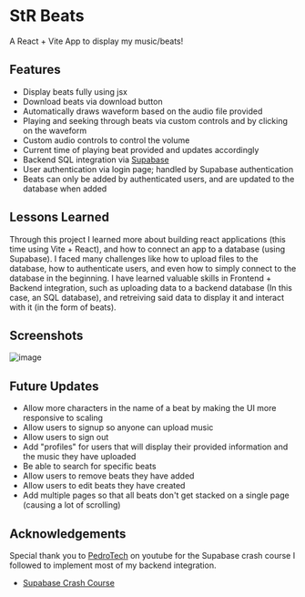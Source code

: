 # StR Beats

A React + Vite App to display my music/beats!

## Features

- Display beats fully using jsx
- Download beats via download button
- Automatically draws waveform based on the audio file provided
- Playing and seeking through beats via custom controls and by clicking on the waveform
- Custom audio controls to control the volume
- Current time of playing beat provided and updates accordingly
- Backend SQL integration via [Supabase](https://supabase.com/)
- User authentication via login page; handled by Supabase authentication
- Beats can only be added by authenticated users, and are updated to the database when added

## Lessons Learned

Through this project I learned more about building react applications (this time using Vite + React), and how to connect an app to a database (using Supabase). I faced many challenges like how to upload files to the database, how to authenticate users, and even how to simply connect to the database in the beginning. I have learned valuable skills in Frontend + Backend integration, such as uploading data to a backend database (In this case, an SQL database), and retreiving said data to display it and interact with it (in the form of beats).

## Screenshots

![image](https://github.com/user-attachments/assets/c8b5e92f-2031-4eeb-a748-2c45e94230b5)

## Future Updates

- Allow more characters in the name of a beat by making the UI more responsive to scaling
- Allow users to signup so anyone can upload music
- Allow users to sign out
- Add "profiles" for users that will display their provided information and the music they have uploaded
- Be able to search for specific beats
- Allow users to remove beats they have added
- Allow users to edit beats they have created
- Add multiple pages so that all beats don't get stacked on a single page (causing a lot of scrolling)

## Acknowledgements

Special thank you to [PedroTech](https://www.youtube.com/@PedroTechnologies) on youtube for the Supabase crash course I followed to implement most of my backend integration.
 - [Supabase Crash Course](https://www.youtube.com/watch?v=kyphLGnSz6Q)
